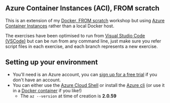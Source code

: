 ## Azure Container Instances (ACI), FROM scratch

This is an extension of my [Docker, FROM scratch](https://github.com/aaronpowell/docker-from-scratch) workshop but using [Azure Container Instances](https://docs.microsoft.com/en-us/azure/container-instances/?wt.mc_id=acifromscratch-github-aapowelll) rather than a local Docker host.

The exercises have been optimised to run from [Visual Studio Code (VSCode)](https://code.visualstudio.com?wt.mc_id=acifromscratch-github-aapowell) but can be run from any command line, just make sure you refer script files in each exercise, and each branch represents a new exercise.

## Setting up your environment

* You'll need is an Azure account, you can [sign up for a free trial](https://azure.microsoft.com/en-us/free/?wt.mc_id=acifromscratch-github-aapowell) if you don't have an account.
* You can either use the [Azure Cloud Shell](https://shell.azure.com/?wt.mc_id=acifromscratch-github-aapowell) or install the [Azure cli](https://docs.microsoft.com/en-us/cli/azure/install-azure-cli?view=azure-cli-latest&wt.mc_id=acifromscratch-github-aapowell) (or use it in a [Docker container](https://docs.microsoft.com/en-us/cli/azure/run-azure-cli-docker?view=azure-cli-latest&wt.mc_id=acifromscratch-github-aapowell) if you like!)
  * The `az --version` at time of creation is **2.0.59**

